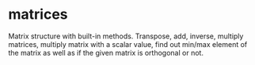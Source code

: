 # matrices
Matrix structure with built-in methods. Transpose, add, inverse, multiply matrices, multiply matrix with a scalar value, find out min/max element of the matrix as well as if the given matrix is orthogonal or not. 
